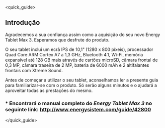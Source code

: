 <quick_guide>

## Introdução

Agradecemos a sua confiança assim como a aquisição do seu novo Energy Tablet Max 3.  Esperamos que desfrute do produto.

O seu tablet inclui um ecrã IPS de 10,1" (1280 x 800 píxeis), processador Quad Core ARM Cortex A7 a 1,3 GHz, Bluetooth 4.1, Wi-Fi, memória expansível até 128 GB mais através de cartões microSD, câmara frontal de 0,3 MP, câmara traseira de 2 MP, bateria de 6000 mAh e 2 altifalantes frontais com Xtreme Sound.

Antes de começar a utilizar o seu tablet, aconselhamos ler a presente guia para familiarizar-se com o produto. Só serão alguns minutos e o ajudará a aproveitar todas as prestações do mesmo.

### <unique> * Encontrará o manual completo do *Energy Tablet Max 3* no seguinte link: http://www.energysistem.com/guide/42800 </unique>

</quick_guide>

